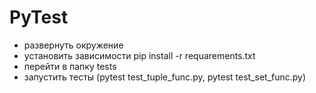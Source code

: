 # PyTest
- развернуть окружение
- установить зависимости pip install -r requarements.txt
- перейти в папку tests
- запустить тесты (pytest test_tuple_func.py, pytest test_set_func.py)

